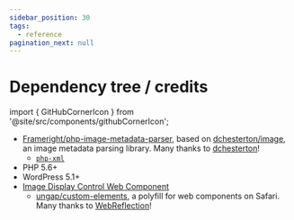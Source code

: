 ```yaml
---
sidebar_position: 30
tags:
  - reference
pagination_next: null
---
```


# Dependency tree / credits

<!--
WARNING: Bits of information here are duplicated in several places:
  * https://docs.frameright.io/wordpress/credits
  * https://github.com/Frameright/image-display-control-wordpress/blob/master/readme.txt
Make sure to keep them in sync.
-->

import { GitHubCornerIcon } from '@site/src/components/githubCornerIcon';

<GitHubCornerIcon href="https://github.com/Frameright/image-display-control-wordpress" />

- [Frameright/php-image-metadata-parser](../php/README.md),
  based on [dchesterton/image](https://github.com/dchesterton/image), an image
  metadata parsing library. Many thanks to
  [dchesterton](https://github.com/dchesterton)!
  - [`php-xml`](https://www.php.net/manual/en/book.dom.php)
- PHP 5.6+
- WordPress 5.1+
- [Image Display Control Web Component](../web-component/README.md)
  - [ungap/custom-elements](https://github.com/ungap/custom-elements), a
    polyfill for web components on Safari. Many thanks to
    [WebReflection](https://github.com/WebReflection)!

